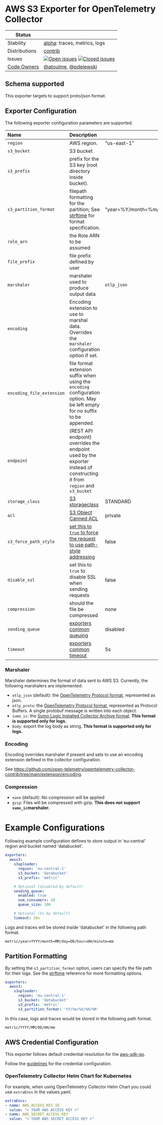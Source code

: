 # AWS S3 Exporter for OpenTelemetry Collector

<!-- status autogenerated section -->
| Status        |           |
| ------------- |-----------|
| Stability     | [alpha]: traces, metrics, logs   |
| Distributions | [contrib] |
| Issues        | [![Open issues](https://img.shields.io/github/issues-search/open-telemetry/opentelemetry-collector-contrib?query=is%3Aissue%20is%3Aopen%20label%3Aexporter%2Fawss3%20&label=open&color=orange&logo=opentelemetry)](https://github.com/open-telemetry/opentelemetry-collector-contrib/issues?q=is%3Aopen+is%3Aissue+label%3Aexporter%2Fawss3) [![Closed issues](https://img.shields.io/github/issues-search/open-telemetry/opentelemetry-collector-contrib?query=is%3Aissue%20is%3Aclosed%20label%3Aexporter%2Fawss3%20&label=closed&color=blue&logo=opentelemetry)](https://github.com/open-telemetry/opentelemetry-collector-contrib/issues?q=is%3Aclosed+is%3Aissue+label%3Aexporter%2Fawss3) |
| [Code Owners](https://github.com/open-telemetry/opentelemetry-collector-contrib/blob/main/CONTRIBUTING.md#becoming-a-code-owner)    | [@atoulme](https://www.github.com/atoulme), [@pdelewski](https://www.github.com/pdelewski) |

[alpha]: https://github.com/open-telemetry/opentelemetry-collector/blob/main/docs/component-stability.md#alpha
[contrib]: https://github.com/open-telemetry/opentelemetry-collector-releases/tree/main/distributions/otelcol-contrib
<!-- end autogenerated section -->

## Schema supported
This exporter targets to support proto/json format.

## Exporter Configuration

The following exporter configuration parameters are supported.

| Name                      | Description                                                                                                                                | Default     |
|:--------------------------|:-------------------------------------------------------------------------------------------------------------------------------------------|-------------|
| `region`                  | AWS region.                                                                                                                                | "us-east-1" |
| `s3_bucket`               | S3 bucket                                                                                                                                  |             |
| `s3_prefix`               | prefix for the S3 key (root directory inside bucket).                                                                                      |             |
| `s3_partition_format`     | filepath formatting for the partition; See [strftime](https://www.man7.org/linux/man-pages/man3/strftime.3.html) for format specification. | "year=%Y/month=%m/day=%d/hour=%H/minute=%M" |
| `role_arn`                | the Role ARN to be assumed                                                                                                                 |             |
| `file_prefix`             | file prefix defined by user                                                                                                                |             |
| `marshaler`               | marshaler used to produce output data                                                                                                      | `otlp_json` |
| `encoding`                | Encoding extension to use to marshal data. Overrides the `marshaler` configuration option if set.                                          |             |
| `encoding_file_extension` | file format extension suffix when using the `encoding` configuration option. May be left empty for no suffix to be appended.               |             |
| `endpoint`                | (REST API endpoint) overrides the endpoint used by the exporter instead of constructing it from `region` and `s3_bucket`                   |             |
| `storage_class`           | [S3 storageclass](https://docs.aws.amazon.com/AmazonS3/latest/userguide/storage-class-intro.html)                                          | STANDARD    |
| `acl`                     | [S3 Object Canned ACL](https://docs.aws.amazon.com/AmazonS3/latest/userguide/acl-overview.html#canned-acl)                                 | private     |
| `s3_force_path_style`     | [set this to `true` to force the request to use path-style addressing](http://docs.aws.amazon.com/AmazonS3/latest/dev/VirtualHosting.html) | false       |
| `disable_ssl`             | set this to `true` to disable SSL when sending requests                                                                                    | false       |
| `compression`             | should the file be compressed                                                                                                              | none        |
| `sending_queue`           | [exporters common queuing](https://github.com/open-telemetry/opentelemetry-collector/blob/main/exporter/exporterhelper/README.md)          | disabled    |
| `timeout`                 | [exporters common timeout](https://github.com/open-telemetry/opentelemetry-collector/blob/main/exporter/exporterhelper/README.md)          | 5s          |


### Marshaler

Marshaler determines the format of data sent to AWS S3. Currently, the following marshalers are implemented:

- `otlp_json` (default): the [OpenTelemetry Protocol format](https://github.com/open-telemetry/opentelemetry-proto), represented as json.
- `otlp_proto`: the [OpenTelemetry Protocol format](https://github.com/open-telemetry/opentelemetry-proto), represented as Protocol Buffers. A single protobuf message is written into each object.
- `sumo_ic`: the [Sumo Logic Installed Collector Archive format](https://help.sumologic.com/docs/manage/data-archiving/archive/).
  **This format is supported only for logs.**
- `body`: export the log body as string.
  **This format is supported only for logs.**

### Encoding

Encoding overrides marshaler if present and sets to use an encoding extension defined in the collector configuration.

See https://github.com/open-telemetry/opentelemetry-collector-contrib/tree/main/extension/encoding.

### Compression
- `none` (default): No compression will be applied
- `gzip`: Files will be compressed with gzip. **This does not support `sumo_ic`marshaler.**

# Example Configurations

Following example configuration defines to store output in 'eu-central' region and bucket named 'databucket'.

```yaml
exporters:
  awss3:
    s3uploader:
      region: 'eu-central-1'
      s3_bucket: 'databucket'
      s3_prefix: 'metric'

    # Optional (disabled by default)
    sending_queue:
      enabled: true
      num_consumers: 10
      queue_size: 100

    # Optional (5s by default)
    timeout: 20s      
```

Logs and traces will be stored inside 'databucket' in the following path format.

```console
metric/year=YYYY/month=MM/day=DD/hour=HH/minute=mm
```

## Partition Formatting

By setting the `s3_partition_format` option, users can specify the file path for their logs.
See the [strftime](https://www.man7.org/linux/man-pages/man3/strftime.3.html) reference for more formatting options.

```yaml
exporters:
  awss3:
    s3uploader:
      region: 'eu-central-1'
      s3_bucket: 'databucket'
      s3_prefix: 'metric'
      s3_partition_format: '%Y/%m/%d/%H/%M'
```

In this case, logs and traces would be stored in the following path format.

```console
metric/YYYY/MM/DD/HH/mm
```

## AWS Credential Configuration

This exporter follows default credential resolution for the
[aws-sdk-go](https://docs.aws.amazon.com/sdk-for-go/api/index.html).

Follow the [guidelines](https://docs.aws.amazon.com/sdk-for-go/v1/developer-guide/configuring-sdk.html) for the
credential configuration.

### OpenTelemetry Collector Helm Chart for Kubernetes
For example, when using OpenTelemetry Collector Helm Chart you could use `extraEnvs` in the values.yaml.
```yaml
extraEnvs:
- name: AWS_ACCESS_KEY_ID
  value: "< YOUR AWS ACCESS KEY >"
- name: AWS_SECRET_ACCESS_KEY
  value: "< YOUR AWS SECRET ACCESS KEY >"
```
